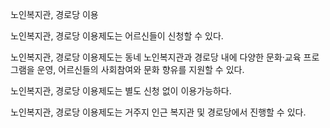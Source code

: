 노인복지관, 경로당 이용


노인복지관, 경로당 이용제도는 어르신들이 신청할 수 있다.


노인복지관, 경로당 이용제도는 동네 노인복지관과 경로당 내에 다양한 문화·교육 프로그램을 운영, 어르신들의 사회참여와 문화 향유를 지원할 수 있다.


노인복지관, 경로당 이용제도는 별도 신청 없이 이용가능하다.


노인복지관, 경로당 이용제도는 거주지 인근 복지관 및 경로당에서 진행할 수 있다.